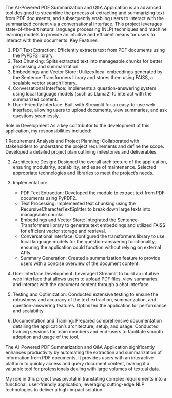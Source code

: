 
The AI-Powered PDF Summarization and Q&A Application is an advanced tool designed to streamline the process of extracting and summarizing text from PDF documents, and subsequently enabling users to interact with the summarized content via a conversational interface. This project leverages state-of-the-art natural language processing (NLP) techniques and machine learning models to provide an intuitive and efficient means for users to interact with their documents.
Key Features
1. PDF Text Extraction: Efficiently extracts text from PDF documents using the PyPDF2 library.
2. Text Chunking: Splits extracted text into manageable chunks for better processing and summarization.
3. Embeddings and Vector Store: Utilizes local embeddings generated by the Sentence-Transformers library and stores them using FAISS, a scalable vector search library.
4. Conversational Interface: Implements a question-answering system using local language models (such as Llama2) to interact with the summarized content.
5. User-Friendly Interface: Built with Streamlit for an easy-to-use web interface, allowing users to upload documents, view summaries, and ask questions seamlessly.

Role in Development
As a key contributor to the development of this application, my responsibilities included:

1.Requirement Analysis and Project Planning: Collaborated with stakeholders to understand the project requirements and define the scope. Developed a detailed project plan outlining milestones and deliverables.

2. Architecture Design: Designed the overall architecture of the application, ensuring modularity, scalability, and ease of maintenance. Selected appropriate technologies and libraries to meet the project’s needs.

3. Implementation:
    - PDF Text Extraction: Developed the module to extract text from PDF documents using PyPDF2.
    - Text Processing: Implemented text chunking using the RecursiveCharacterTextSplitter to break down large texts into manageable chunks.
    - Embeddings and Vector Store: Integrated the Sentence-Transformers library to generate text embeddings and utilized FAISS for efficient vector storage and retrieval.
    - Conversational Interface: Configured the transformers library to use local language models for the question-answering functionality, ensuring the application could function without relying on external APIs.
    - Summary Generation: Created a summarization feature to provide users with a concise overview of the document content.

4. User Interface Development: Leveraged Streamlit to build an intuitive web interface that allows users to upload PDF files, view summaries, and interact with the document content through a chat interface.

5. Testing and Optimization: Conducted extensive testing to ensure the robustness and accuracy of the text extraction, summarization, and question-answering features. Optimized the application for performance and scalability.

6. Documentation and Training: Prepared comprehensive documentation detailing the application’s architecture, setup, and usage. Conducted training sessions for team members and end-users to facilitate smooth adoption and usage of the tool.


The AI-Powered PDF Summarization and Q&A Application significantly enhances productivity by automating the extraction and summarization of information from PDF documents. It provides users with an interactive platform to quickly access and query document content, making it a valuable tool for professionals dealing with large volumes of textual data.

My role in this project was pivotal in translating complex requirements into a functional, user-friendly application, leveraging cutting-edge NLP technologies to deliver a high-impact solution.
